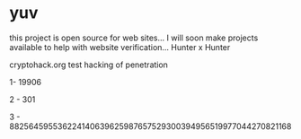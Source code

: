 # yuv
this project is open source for web sites... I will soon make projects available to help with website verification... Hunter x Hunter

cryptohack.org 
test hacking of penetration 

1- 19906

2 - 301 

3 - 882564595536224140639625987657529300394956519977044270821168
